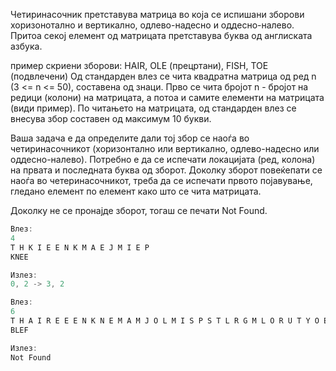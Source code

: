 Четиринасочник претставува матрица во која се испишани зборови хоризонотално и вертикално, одлево-надесно и
оддесно-налево.
Притоа секој елемент од матрицата претставува буква од англиската азбука.

пример скриени зборови: HAIR, OLE (прецртани), FISH, TOE (подвлечени)
Од стандарден влез се чита квадратна матрица од ред n (3 <= n <= 50), составена од знаци. Прво се чита бројот
n - бројот на редици (колони) на матрицата, а потоа и самите елементи на матрицата (види пример).
По читањето на матрицата, од стандарден влез се внесува збор составен од максимум 10 букви.

Ваша задача е да определите дали тој збор се наоѓа во четиринасочникот (хоризонтално или вертикално, одлево-надесно
или оддесно-налево). Потребно е да се испечати локацијата (ред, колона) на првата и последната буква од зборот.
Доколку зборот повеќепати се наоѓа во четеринасочникот, треба да се испечати првото појавување, гледано елемент по
елемент како што се чита матрицата.

Доколку не се пронајде зборот, тогаш се печати Not Found.

```C++
Влез:
4
T H K I E E N K M A E J M I E P
KNEE

Излез:
0, 2 -> 3, 2
```

```C++
Влез:
6
T H A I R E E E N K N E M A M J O L M I S P S T L R G M L O R U T Y O E
BLEF

Излез:
Not Found
```